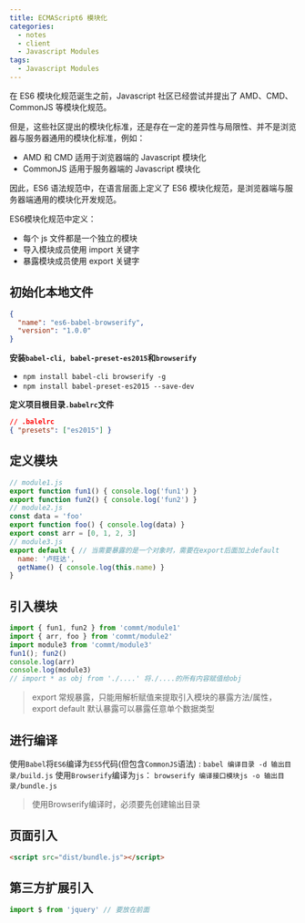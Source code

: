 ```yaml
---
title: ECMAScript6 模块化
categories:
  - notes
  - client
  - Javascript Modules
tags:
  - Javascript Modules
---
```


在 ES6 模块化规范诞生之前，Javascript 社区已经尝试并提出了 AMD、CMD、CommonJS 等模块化规范。

但是，这些社区提出的模块化标准，还是存在一定的差异性与局限性、并不是浏览器与服务器通用的模块化标准，例如：
- AMD 和 CMD 适用于浏览器端的 Javascript 模块化
- CommonJS 适用于服务器端的 Javascript 模块化

因此，ES6 语法规范中，在语言层面上定义了 ES6 模块化规范，是浏览器端与服务器端通用的模块化开发规范。

ES6模块化规范中定义：

- 每个 js 文件都是一个独立的模块
- 导入模块成员使用 import 关键字
- 暴露模块成员使用 export 关键字

<!-- more -->

## 初始化本地文件

~~~json
{
  "name": "es6-babel-browserify",
  "version": "1.0.0"
}
~~~

**安装`babel-cli, babel-preset-es2015`和`browserify`**
- `npm install babel-cli browserify -g`
- `npm install babel-preset-es2015 --save-dev `

**定义项目根目录`.babelrc`文件**
~~~json
// .balelrc
{ "presets": ["es2015"] }
~~~

## 定义模块

~~~js
// module1.js
export function fun1() { console.log('fun1') }
export function fun2() { console.log('fun2') }
// module2.js
const data = 'foo'
export function foo() { console.log(data) }
export const arr = [0, 1, 2, 3]
// module3.js
export default { // 当需要暴露的是一个对象时，需要在export后面加上default
  name: '卢旺达',
  getName() { console.log(this.name) }
}
~~~

## 引入模块

~~~js
import { fun1, fun2 } from 'commt/module1'
import { arr, foo } from 'commt/module2'
import module3 from 'commt/module3'
fun1(); fun2()
console.log(arr)
console.log(module3)
// import * as obj from './....' 将./....的所有内容赋值给obj
~~~

> export 常规暴露，只能用解析赋值来提取引入模块的暴露方法/属性，export default 默认暴露可以暴露任意单个数据类型

## 进行编译

使用`Babel`将`ES6`编译为`ES5`代码(但包含`CommonJS`语法) : `babel 编译目录 -d 输出目录/build.js`
使用`Browserify`编译为`js`： `browserify 编译接口模块js -o 输出目录/bundle.js`

> 使用Browserify编译时，必须要先创建输出目录

## 页面引入

~~~html
<script src="dist/bundle.js"></script>
~~~

## 第三方扩展引入

~~~js
import $ from 'jquery' // 要放在前面
~~~
